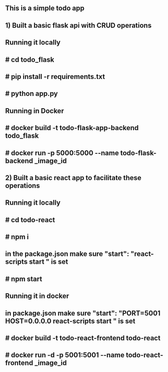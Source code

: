 ## This is a simple todo app 
## 1) Built a basic flask api with CRUD operations
##    Running it locally
##        # cd todo_flask
##        # pip install -r requirements.txt
##        # python app.py
##    Running in Docker
##        # docker build -t todo-flask-app-backend todo_flask
##        # docker run -p 5000:5000 --name todo-flask-backend _image_id
## 2) Built a basic react app to facilitate these operations
##    Running it locally
##        # cd todo-react
##        # npm i
##        in the package.json make sure "start": "react-scripts start " is set
##        # npm start
##    Running it in docker
##        in package.json make sure "start": "PORT=5001 HOST=0.0.0.0 react-scripts start " is set
##        # docker build -t todo-react-frontend todo-react
##        # docker run -d -p 5001:5001 --name todo-react-frontend _image_id